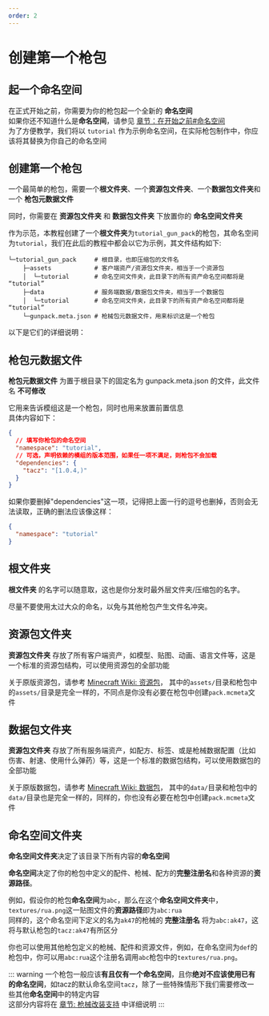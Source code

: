 ```yaml
---
order: 2
---
```

# 创建第一个枪包 

## 起一个命名空间
在正式开始之前，你需要为你的枪包起一个全新的 **命名空间**  
如果你还不知道什么是**命名空间**，请参见 [章节：在开始之前#命名空间](./01_before_start#关于命名空间)  
为了方便教学，我们将以 `tutorial` 作为示例命名空间，在实际枪包制作中，你应该将其替换为你自己的命名空间  

## 创建第一个枪包
一个最简单的枪包，需要一个**根文件夹**、一个**资源包文件夹**、一个**数据包文件夹**和一个      **枪包元数据文件**  

同时，你需要在 **资源包文件夹** 和 **数据包文件夹** 下放置你的 **命名空间文件夹**

作为示范，本教程创建了一个**根文件夹**为`tutorial_gun_pack`的枪包，其命名空间为`tutorial`，我们在此后的教程中都会以它为示例，其文件结构如下:
```
└─tutorial_gun_pack     # 根目录，也即压缩包的文件名
    ├─assets            # 客户端资产/资源包文件夹，相当于一个资源包
    │  └─tutorial       # 命名空间文件夹，此目录下的所有资产命名空间都将是 “tutorial”
    ├─data              # 服务端数据/数据包文件夹，相当于一个数据包
    │  └─tutorial       # 命名空间文件夹，此目录下的所有资产命名空间都将是 “tutorial”
    └─gunpack.meta.json # 枪械包元数据文件，用来标识这是一个枪包
```
以下是它们的详细说明：

## 枪包元数据文件
**枪包元数据文件** 为置于根目录下的固定名为 gunpack.meta.json 的文件，此文件名 **不可修改**  

它用来告诉模组这是一个枪包，同时也用来放置前置信息  
具体内容如下：
```json
{
  // 填写你枪包的命名空间
  "namespace": "tutorial",
  // 可选，声明依赖的模组的版本范围，如果任一项不满足，则枪包不会加载
  "dependencies": {
    "tacz": "[1.0.4,)"
  }
}
```
如果你要删掉"dependencies"这一项，记得把上面一行的逗号也删掉，否则会无法读取，正确的删法应该像这样：
```json
{
  "namespace": "tutorial"
}
```

## 根文件夹
**根文件夹** 的名字可以随意取，这也是你分发时最外层文件夹/压缩包的名字。  

尽量不要使用太过大众的命名，以免与其他枪包产生文件名冲突。

## 资源包文件夹
**资源包文件夹** 存放了所有客户端资产，如模型、贴图、动画、语言文件等，这是一个标准的资源包结构，可以使用资源包的全部功能  

关于原版资源包，请参考 [Minecraft Wiki: 资源包](https://zh.minecraft.wiki/w/%E8%B5%84%E6%BA%90%E5%8C%85)，
其中的`assets/`目录和枪包中的`assets/`目录是完全一样的，不同点是你没有必要在枪包中创建`pack.mcmeta`文件

## 数据包文件夹
**资源包文件夹** 存放了所有服务端资产，如配方、标签、或是枪械数据配置（比如伤害、射速、使用什么弹药）等，这是一个标准的数据包结构，可以使用数据包的全部功能  

关于原版数据包，请参考 [Minecraft Wiki: 数据包](https://zh.minecraft.wiki/w/%E6%95%B0%E6%8D%AE%E5%8C%85)，
其中的`data/`目录和枪包中的`data/`目录也是完全一样的，同样的，你也没有必要在枪包中创建`pack.mcmeta`文件

## 命名空间文件夹
**命名空间文件夹**决定了该目录下所有内容的**命名空间**

**命名空间**决定了你的枪包中定义的配件、枪械、配方的**完整注册名**和各种资源的**资源路径**。  

例如，假设你的枪包**命名空间**为`abc`，那么在这个**命名空间文件夹**中，`textures/rua.png`这一贴图文件的**资源路径**即为`abc:rua`  
同样的，这个命名空间下定义的名为`ak47`的枪械的 **完整注册名** 将为`abc:ak47`，这将与默认枪包的`tacz:ak47`有所区分  

你也可以使用其他枪包定义的枪械、配件和资源文件，例如，在命名空间为`def`的枪包中，你可以用`abc:rua`这个注册名调用`abc`枪包中的`textures/rua.png`。   

::: warning
一个枪包一般应该**有且仅有一个命名空间**，且你**绝对不应该使用已有的命名空间**，如tacz的默认命名空间`tacz`，除了一些特殊情形下我们需要修改一些其他**命名空间**中的特定内容  
这部分内容将在 [章节: 枪械改装支持](../gun_refit/) 中详细说明
:::
